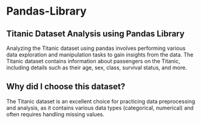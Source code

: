 # Pandas-Library
## Titanic Dataset Analysis using Pandas Library
Analyzing the Titanic dataset using pandas involves performing various data exploration and manipulation tasks to gain insights from the data. The Titanic dataset contains information about passengers on the Titanic, including details such as their age, sex, class, survival status, and more.
## Why did I choose this dataset?
The Titanic dataset is an excellent choice for practicing data preprocessing and analysis, as it contains various data types (categorical, numerical) and often requires handling missing values. 
